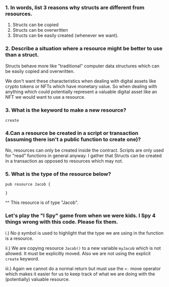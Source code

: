 ### 1. In words, list 3 reasons why structs are different from resources.

1. Structs can be copied 
2. Structs can be overwritten
3. Structs can be easily created (whenever we want).

### 2. Describe a situation where a resource might be better to use than a struct.

Structs behave more like "traditional" computer data structures which can be easily copied and overwritten. 

We don't want these characteristics when dealing with digital assets like crypto tokens or NFTs which have monetary value. So when dealing with anything which could potentially represent a valuable digital asset like an NFT we would want to use a resource.

### 3. What is the keyword to make a new resource?

`create`

### 4.Can a resource be created in a script or transaction (assuming there isn't a public function to create one)?

No, resources can only be created inside the contract. Scripts are only used for "read" functions in general anyway. I gather that Structs can be created in a transaction as opposed to resources which may not.


### 5. What is the type of the resource below?

```
pub resource Jacob {

}

```
^^ This resource is of type "Jacob".


### Let's play the "I Spy" game from when we were kids. I Spy 4 things wrong with this code. Please fix them.

i.) No `@` symbol is used to highlight that the type we are using in the function is a resource.

ii.) We are copying resource `Jacob()` to a new variable `myJacob` which is not allowed. It must be explicitly moved. Also we are not using the explicit `create` keyword.

iii.) Again we cannot do a normal return but must use the `<-` move operator which makes it easier for us to keep track of what we are doing with the (potentially) valuable resource.
